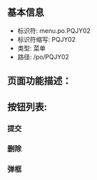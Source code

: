 
## 基本信息

- 标识符: menu.po.PQJY02
- 标识符缩写: PQJY02
- 类型: 菜单
- 路径: /po/PQJY02

## 页面功能描述：





## 按钮列表:


### 提交



### 删除



### 弹框


